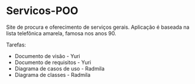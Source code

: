 # Servicos-POO
Site de procura e oferecimento de serviços gerais. Aplicação é baseada na lista telefônica amarela, famosa nos anos 90.

Tarefas:
- Documento de visão - Yuri
- Documento de requisitos - Yuri
- Diagrama de casos de uso - Radmila 
- Diagrama de classes - Radmila
